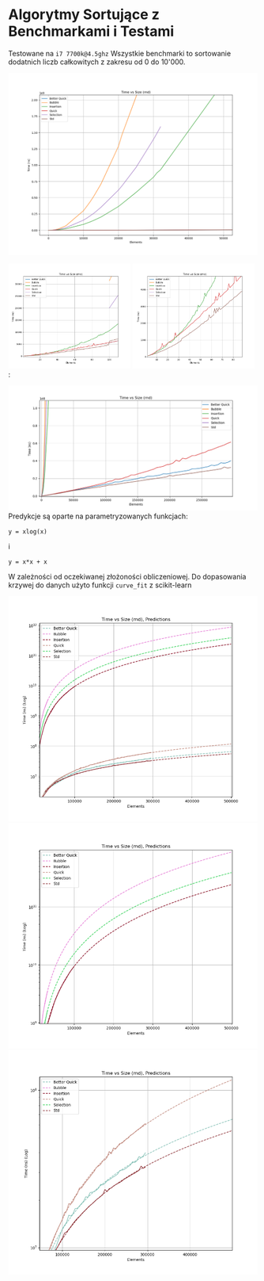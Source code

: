 # Algorytmy Sortujące z Benchmarkami i Testami
Testowane na `i7 7700k@4.5ghz`
Wszystkie benchmarki to sortowanie dodatnich liczb całkowitych z zakresu od 0 do 10'000. 

<img src="Benchmarks%20Output/Figure_1.png"/>
<p float="left">
<img src="Benchmarks%20Output/Figure_12.png", width="49%"/>
<img src="Benchmarks%20Output/Figure_13.png", width="49%"/> :
</p>
<img src="Benchmarks%20Output/Figure_11.png"/>
Predykcje są oparte na parametryzowanych funkcjach:

```
y = xlog(x)
```

i 

```
y = x*x + x
```

W zależności od oczekiwanej złożoności obliczeniowej. 
Do dopasowania krzywej do danych użyto funkcji `curve_fit` z scikit-learn 

<img src="Benchmarks%20Output/Figure_3.png"/>
<img src="Benchmarks%20Output/Figure_31.png"/>
<img src="Benchmarks%20Output/Figure_32.png"/>
